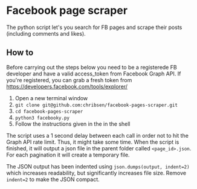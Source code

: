 # Facebook page scraper
The python script let's you search for FB pages and scrape their posts (including comments and likes).

## How to
Before carrying out the steps below you need to be a registerede FB developer and have a valid access_token from Facebook Graph API.
If you're registered, you can grab a fresh token from https://developers.facebook.com/tools/explorer/

1. Open a new terminal window
2. `git clone git@github.com:chribsen/facebook-pages-scraper.git`
4. `cd facebook-pages-scraper`
3. `python3 facebooky.py`
4. Follow the instructions given in the in the shell

The script uses a 1 second delay between each call in order not to hit the Graph API rate limit. Thus, it might take some time.
When the script is finished, it will output a json file in the parent folder called `<page_id>.json`. For each pagination it will create
a temporary file.

The JSON output has been indented using `json.dumps(output, indent=2)` which increases readability, but significantly increases file size. 
Remove `indent=2` to make the JSON compact.

